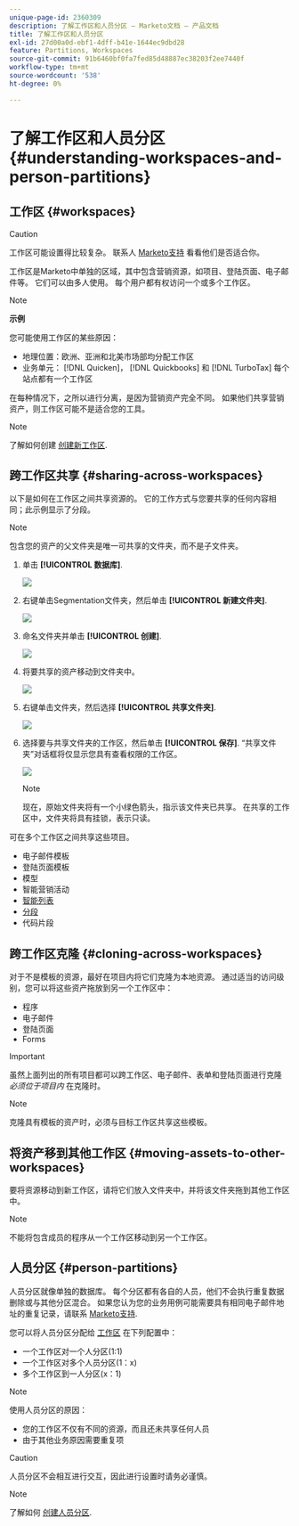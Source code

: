 ```yaml
---
unique-page-id: 2360309
description: 了解工作区和人员分区 — Marketo文档 — 产品文档
title: 了解工作区和人员分区
exl-id: 27d00a0d-ebf1-4dff-b41e-1644ec9dbd28
feature: Partitions, Workspaces
source-git-commit: 91b6460bf0fa7fed85d48887ec38203f2ee7440f
workflow-type: tm+mt
source-wordcount: '538'
ht-degree: 0%

---
```


# 了解工作区和人员分区 {#understanding-workspaces-and-person-partitions}

## 工作区 {#workspaces}

>[!CAUTION]
>
>工作区可能设置得比较复杂。 联系人 [Marketo支持](https://nation.marketo.com/t5/Support/ct-p/Support) 看看他们是否适合你。

工作区是Marketo中单独的区域，其中包含营销资源，如项目、登陆页面、电子邮件等。 它们可以由多人使用。 每个用户都有权访问一个或多个工作区。

>[!NOTE]
>
>**示例**
>
>您可能使用工作区的某些原因：
>
>* 地理位置：欧洲、亚洲和北美市场部均分配工作区
>* 业务单元： [!DNL Quicken]， [!DNL Quickbooks] 和 [!DNL TurboTax] 每个站点都有一个工作区
>
>在每种情况下，之所以进行分离，是因为营销资产完全不同。 如果他们共享营销资产，则工作区可能不是适合您的工具。

>[!NOTE]
>
>了解如何创建 [创建新工作区](/help/marketo/product-docs/administration/workspaces-and-person-partitions/create-a-new-workspace.md).

## 跨工作区共享 {#sharing-across-workspaces}

以下是如何在工作区之间共享资源的。 它的工作方式与您要共享的任何内容相同；此示例显示了分段。

>[!NOTE]
>
>包含您的资产的父文件夹是唯一可共享的文件夹，而不是子文件夹。

1. 单击 **[!UICONTROL 数据库]**.

   ![](assets/understanding-workspaces-and-person-partitions-1.png)

1. 右键单击Segmentation文件夹，然后单击 **[!UICONTROL 新建文件夹]**.

   ![](assets/understanding-workspaces-and-person-partitions-2.png)

1. 命名文件夹并单击 **[!UICONTROL 创建]**.

   ![](assets/understanding-workspaces-and-person-partitions-3.png)

1. 将要共享的资产移动到文件夹中。

   ![](assets/understanding-workspaces-and-person-partitions-4.png)

1. 右键单击文件夹，然后选择 **[!UICONTROL 共享文件夹]**.

   ![](assets/understanding-workspaces-and-person-partitions-5.png)

1. 选择要与共享文件夹的工作区，然后单击 **[!UICONTROL 保存]**. “共享文件夹”对话框将仅显示您具有查看权限的工作区。

   ![](assets/understanding-workspaces-and-person-partitions-6.png)

   >[!NOTE]
   >
   >现在，原始文件夹将有一个小绿色箭头，指示该文件夹已共享。 在共享的工作区中，文件夹将具有挂锁，表示只读。

可在多个工作区之间共享这些项目。

* 电子邮件模板
* 登陆页面模板
* 模型
* 智能营销活动
* [智能列表](/help/marketo/product-docs/core-marketo-concepts/smart-lists-and-static-lists/using-smart-lists/reference-a-list-or-smart-list-across-workspaces.md)
* [分段](/help/marketo/product-docs/administration/workspaces-and-person-partitions/share-segmentations-across-workspaces-and-partitions.md)
* 代码片段

## 跨工作区克隆 {#cloning-across-workspaces}

对于不是模板的资源，最好在项目内将它们克隆为本地资源。 通过适当的访问级别，您可以将这些资产拖放到另一个工作区中：

* 程序
* 电子邮件
* 登陆页面
* Forms

>[!IMPORTANT]
>
>虽然上面列出的所有项目都可以跨工作区、电子邮件、表单和登陆页面进行克隆 _必须位于项目内_ 在克隆时。

>[!NOTE]
>
>克隆具有模板的资产时，必须与目标工作区共享这些模板。

## 将资产移到其他工作区 {#moving-assets-to-other-workspaces}

要将资源移动到新工作区，请将它们放入文件夹中，并将该文件夹拖到其他工作区中。

>[!NOTE]
>
>不能将包含成员的程序从一个工作区移动到另一个工作区。

## 人员分区 {#person-partitions}

人员分区就像单独的数据库。 每个分区都有各自的人员，他们不会执行重复数据删除或与其他分区混合。 如果您认为您的业务用例可能需要具有相同电子邮件地址的重复记录，请联系 [Marketo支持](https://nation.marketo.com/t5/Support/ct-p/Support).

您可以将人员分区分配给  [工作区](create-a-new-workspace.md) 在下列配置中：

* 一个工作区对一个人分区(1:1)
* 一个工作区对多个人员分区(1：x)
* 多个工作区到一人分区(x：1)

>[!NOTE]
>
>使用人员分区的原因：
>
>* 您的工作区不仅有不同的资源，而且还未共享任何人员
>* 由于其他业务原因需要重复项

>[!CAUTION]
>
>人员分区不会相互进行交互，因此进行设置时请务必谨慎。

>[!NOTE]
>
>了解如何 [创建人员分区](/help/marketo/product-docs/administration/workspaces-and-person-partitions/create-a-person-partition.md).
